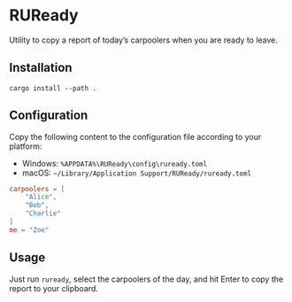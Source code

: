 # RUReady

Utility to copy a report of today’s carpoolers when you are ready to leave.

## Installation

```shell
cargo install --path .
```

## Configuration

Copy the following content to the configuration file according to your platform:

* Windows: `%APPDATA%\RUReady\config\ruready.toml`
* macOS: `~/Library/Application Support/RUReady/ruready.toml`

```toml
carpoolers = [
    "Alice",
    "Bob",
    "Charlie"
]
me = "Zoe"
```

## Usage

Just run `ruready`, select the carpoolers of the day, and hit Enter to copy the report to your clipboard.
